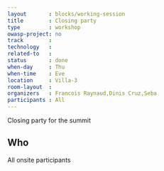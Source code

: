```yaml
---
layout       : blocks/working-session
title        : Closing party
type         : workshop
owasp-project: no
track        :
technology   :
related-to   :
status       : done
when-day     : Thu
when-time    : Eve
location     : Villa-3
room-layout  : 
organizers   : Francois Raynaud,Dinis Cruz,Seba
participants : All
---
```


Closing party for the summit

## Who

All onsite participants
